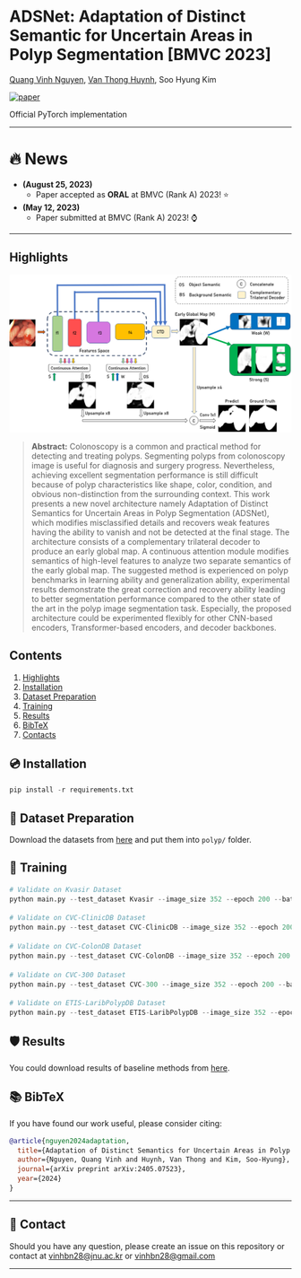 # **ADSNet: Adaptation of Distinct Semantic for Uncertain Areas in Polyp Segmentation [BMVC 2023]** 

[Quang Vinh Nguyen](https://github.com/vinhhust2806), 
[Van Thong Huynh](https://github.com/th2l),
Soo Hyung Kim

[![paper](https://img.shields.io/badge/arXiv-Paper-<COLOR>.svg)](https://arxiv.org/pdf/2405.07523)

Official PyTorch implementation

<hr />


# :fire: News
* **(August 25, 2023)**
  * Paper accepted as **ORAL** at BMVC (Rank A) 2023! ⭐
* **(May 12, 2023)**
  * Paper submitted at BMVC (Rank A) 2023! ⌚

<hr />

<a name="Highlights"/>

## Highlights

![main figure](images/architecture.png)

> **Abstract:** Colonoscopy is a common and practical method for detecting and treating polyps. Segmenting polyps from colonoscopy image is useful for diagnosis and surgery progress. Nevertheless, achieving excellent segmentation performance is still difficult because of polyp characteristics like shape, color, condition, and obvious non-distinction from the surrounding context. This work presents a new novel architecture namely Adaptation of Distinct Semantics for Uncertain Areas in Polyp Segmentation (ADSNet), which modifies misclassified details and recovers weak features having the ability to vanish and not be detected at the final stage. The architecture consists of a complementary trilateral decoder to produce an early global map. A continuous attention module modifies semantics of high-level features to analyze two separate semantics of the early global map. The suggested method is experienced on polyp benchmarks in learning ability and generalization ability, experimental results demonstrate the great correction and recovery ability leading to better segmentation performance compared to the other state of the art
in the polyp image segmentation task. Especially, the proposed architecture could be experimented flexibly for other CNN-based encoders, Transformer-based encoders, and decoder backbones.

## Contents

1) [Highlights](#Highlights) 
2) [Installation](#Installation)
3) [Dataset Preparation](#Dataset-Preparation)
4) [Training](#Training)
5) [Results](#Results)
6) [BibTeX](#bibtex)
7) [Contacts](#Contacts)


<a name="Installation"/>

## 💿 Installation

```python
pip install -r requirements.txt
```

<a name="Dataset-Preparation"/>

## 🏁 Dataset Preparation
Download the datasets from [here](https://drive.google.com/file/d/1pFxb9NbM8mj_rlSawTlcXG1OdVGAbRQC/view?usp=sharing) and put them into `polyp/` folder.

<a name="Training"/>

## 🚀 Training
```python
# Validate on Kvasir Dataset
python main.py --test_dataset Kvasir --image_size 352 --epoch 200 --batch_size 32 --learning_rate 1e-4

# Validate on CVC-ClinicDB Dataset
python main.py --test_dataset CVC-ClinicDB --image_size 352 --epoch 200 --batch_size 32 --learning_rate 1e-4

# Validate on CVC-ColonDB Dataset
python main.py --test_dataset CVC-ColonDB --image_size 352 --epoch 200 --batch_size 32 --learning_rate 1e-4

# Validate on CVC-300 Dataset
python main.py --test_dataset CVC-300 --image_size 352 --epoch 200 --batch_size 32 --learning_rate 1e-4

# Validate on ETIS-LaribPolypDB Dataset
python main.py --test_dataset ETIS-LaribPolypDB --image_size 352 --epoch 200 --batch_size 32 --learning_rate 1e-4
```

<a name="Results"/>

## 🛡️ Results
You could download results of baseline methods from [here](https://drive.google.com/file/d/1xvjRl70pZbOO6wI5p94CSpZK2RAUnUnx/view?usp=sharing).

<a name="bibtex"/>

## 📚 BibTeX
If you have found our work useful, please consider citing:
```bibtex
@article{nguyen2024adaptation,
  title={Adaptation of Distinct Semantics for Uncertain Areas in Polyp Segmentation},
  author={Nguyen, Quang Vinh and Huynh, Van Thong and Kim, Soo-Hyung},
  journal={arXiv preprint arXiv:2405.07523},
  year={2024}
}
```

<hr />

<a name="Contacts"/>

## 📧 Contact
Should you have any question, please create an issue on this repository or contact at vinhbn28@jnu.ac.kr or vinhbn28@gmail.com

<hr />

